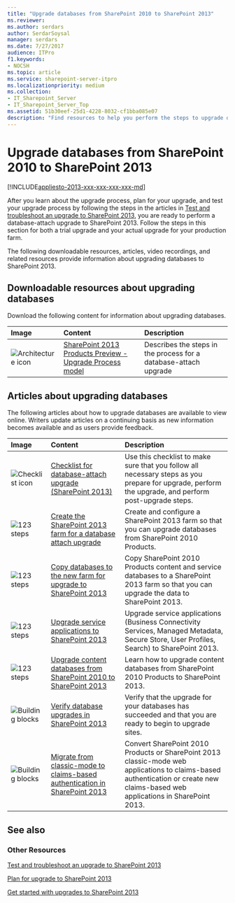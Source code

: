 ```yaml
---
title: "Upgrade databases from SharePoint 2010 to SharePoint 2013"
ms.reviewer: 
ms.author: serdars
author: SerdarSoysal
manager: serdars
ms.date: 7/27/2017
audience: ITPro
f1.keywords:
- NOCSH
ms.topic: article
ms.service: sharepoint-server-itpro
ms.localizationpriority: medium
ms.collection:
- IT_Sharepoint_Server
- IT_Sharepoint_Server_Top
ms.assetid: 51b30eef-25d1-4228-8032-cf1bba085e07
description: "Find resources to help you perform the steps to upgrade databases from SharePoint 2010 Products to SharePoint 2013."
---
```


# Upgrade databases from SharePoint 2010 to SharePoint 2013

[!INCLUDE[appliesto-2013-xxx-xxx-xxx-xxx-md](../includes/appliesto-2013-xxx-xxx-xxx-xxx-md.md)] 
  
After you learn about the upgrade process, plan for your upgrade, and test your upgrade process by following the steps in the articles in [Test and troubleshoot an upgrade to SharePoint 2013](test-troubleshoot-upgrade-2013.md), you are ready to perform a database-attach upgrade to SharePoint 2013. Follow the steps in this section for both a trial upgrade and your actual upgrade for your production farm.
  
The following downloadable resources, articles, video recordings, and related resources provide information about upgrading databases to SharePoint 2013.
  
## Downloadable resources about upgrading databases

Download the following content for information about upgrading databases.
  
|Image|**Content**|**Description**|
|:-----|:-----|:-----|
|![Architecture icon](../media/mod_icon_architectureDiagrams_S.png)|[SharePoint 2013 Products Preview - Upgrade Process model](https://go.microsoft.com/fwlink/?LinkId=255047) <br/> |Describes the steps in the process for a database-attach upgrade  <br/> |

## Articles about upgrading databases

The following articles about how to upgrade databases are available to view online. Writers update articles on a continuing basis as new information becomes available and as users provide feedback.
  
|Image|**Content**|**Description**|
|:-----|:-----|:-----|
|![Checklist icon](../media/mod_icon_checklist_done_M.png)|[Checklist for database-attach upgrade (SharePoint 2013)](checklist-for-database-attach-upgrade-sharepoint-2013.md) <br/> |Use this checklist to make sure that you follow all necessary steps as you prepare for upgrade, perform the upgrade, and perform post-upgrade steps.  <br/> |
|![123 steps](../media/mod_icon_howTo_numeric_M.png)|[Create the SharePoint 2013 farm for a database attach upgrade](create-the-sharepoint-2013-farm-for-a-database-attach-upgrade.md) <br/> |Create and configure a SharePoint 2013 farm so that you can upgrade databases from SharePoint 2010 Products.  <br/> |
|![123 steps](../media/mod_icon_howTo_numeric_M.png)|[Copy databases to the new farm for upgrade to SharePoint 2013](copy-databases-to-the-new-farm-for-upgrade-to-sharepoint-2013.md) <br/> |Copy SharePoint 2010 Products content and service databases to a SharePoint 2013 farm so that you can upgrade the data to SharePoint 2013.  <br/> |
|![123 steps](../media/mod_icon_howTo_numeric_M.png)|[Upgrade service applications to SharePoint 2013](upgrade-service-applications-to-sharepoint-2013.md) <br/> |Upgrade service applications (Business Connectivity Services, Managed Metadata, Secure Store, User Profiles, Search) to SharePoint 2013.  <br/> |
|![123 steps](../media/mod_icon_howTo_numeric_M.png)|[Upgrade content databases from SharePoint 2010 to SharePoint 2013](upgrade-content-databases-from-sharepoint-2010-to-sharepoint-2013.md) <br/> |Learn how to upgrade content databases from SharePoint 2010 Products to SharePoint 2013.  <br/> |
|![Building blocks](../media/mod_icon_buildingblock_M.png)|[Verify database upgrades in SharePoint 2013](verify-upgrade.md) <br/> |Verify that the upgrade for your databases has succeeded and that you are ready to begin to upgrade sites.  <br/> |
|![Building blocks](../media/mod_icon_buildingblock_M.png)|[Migrate from classic-mode to claims-based authentication in SharePoint 2013](migrate-from-classic-mode-to-claims-based-authentication-in-sharepoint-2013.md) <br/> |Convert SharePoint 2010 Products or SharePoint 2013 classic-mode web applications to claims-based authentication or create new claims-based web applications in SharePoint 2013.  <br/> |
   
## See also

### Other Resources

[Test and troubleshoot an upgrade to SharePoint 2013](test-troubleshoot-upgrade-2013.md)
  
[Plan for upgrade to SharePoint 2013](plan-for-upgrade.md)
  
[Get started with upgrades to SharePoint 2013](get-started-with-upgrade-2013.md)
